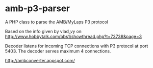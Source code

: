 amb-p3-parser
====
A PHP class to parse the AMB/MyLaps P3 protocol

Based on the info given by vlad_vy on http://www.hobbytalk.com/bbs1/showthread.php?t=73738&page=3

Decoder listens for incoming TCP connections with P3 protocol at port 5403.
The decoder serves maximum 4 connections.

http://ambconverter.appspot.com/